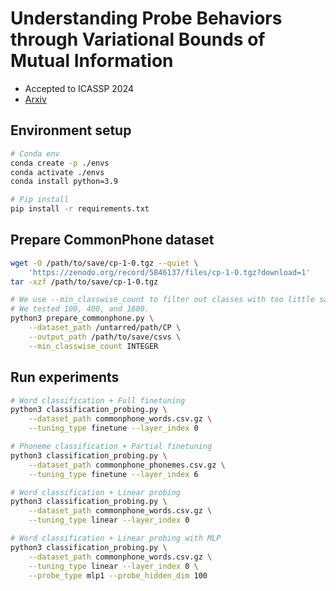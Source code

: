 # Understanding Probe Behaviors through Variational Bounds of Mutual Information
- Accepted to ICASSP 2024
- [Arxiv](https://arxiv.org/abs/2312.10019)

## Environment setup
```bash
# Conda env
conda create -p ./envs
conda activate ./envs
conda install python=3.9

# Pip install
pip install -r requirements.txt
```

## Prepare CommonPhone dataset
```bash
wget -O /path/to/save/cp-1-0.tgz --quiet \
    'https://zenodo.org/record/5846137/files/cp-1-0.tgz?download=1'
tar -xzf /path/to/save/cp-1-0.tgz

# We use --min_classwise_count to filter out classes with too little samples.
# We tested 100, 400, and 1600.
python3 prepare_commonphone.py \
    --dataset_path /untarred/path/CP \
    --output_path /path/to/save/csvs \
    --min_classwise_count INTEGER
```

## Run experiments
```bash
# Word classification + Full finetuning
python3 classification_probing.py \
    --dataset_path commonphone_words.csv.gz \
    --tuning_type finetune --layer_index 0

# Phoneme classification + Partial finetuning
python3 classification_probing.py \
    --dataset_path commonphone_phonemes.csv.gz \
    --tuning_type finetune --layer_index 6

# Word classification + Linear probing
python3 classification_probing.py \
    --dataset_path commonphone_words.csv.gz \
    --tuning_type linear --layer_index 0

# Word classification + Linear probing with MLP
python3 classification_probing.py \
    --dataset_path commonphone_words.csv.gz \
    --tuning_type linear --layer_index 0 \
    --probe_type mlp1 --probe_hidden_dim 100
```
